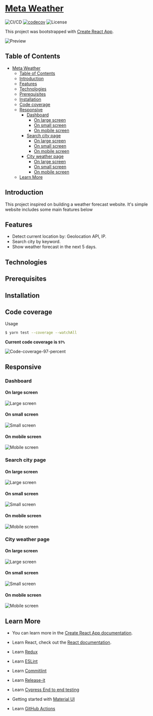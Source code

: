 # [Meta Weather](https://meta-weather-seven.vercel.app/)

![CI/CD](https://github.com/phatnguyenuit/meta-weather/workflows/CI/badge.svg)
[![codecov](https://codecov.io/gh/phatnguyenuit/meta-weather/branch/master/graph/badge.svg?token=ETVJi0PZ7b)](https://codecov.io/gh/phatnguyenuit/meta-weather)
![License](https://img.shields.io/github/license/phatnguyenuit/meta-weather)

This project was bootstrapped with [Create React App](https://github.com/facebook/create-react-app).

![Preview](./docs/images/dashboard/meta-weather-seven.vercel.app_weathers(large).png)

## Table of Contents

- [Meta Weather](#meta-weather)
  - [Table of Contents](#table-of-contents)
  - [Introduction](#introduction)
  - [Features](#features)
  - [Technologies](#technologies)
  - [Prerequisites](#prerequisites)
  - [Installation](#installation)
  - [Code coverage](#code-coverage)
  - [Responsive](#responsive)
    - [Dashboard](#dashboard)
      - [On large screen](#on-large-screen)
      - [On small screen](#on-small-screen)
      - [On mobile screen](#on-mobile-screen)
    - [Search city page](#search-city-page)
      - [On large screen](#on-large-screen-1)
      - [On small screen](#on-small-screen-1)
      - [On mobile screen](#on-mobile-screen-1)
    - [City weather page](#city-weather-page)
      - [On large screen](#on-large-screen-2)
      - [On small screen](#on-small-screen-2)
      - [On mobile screen](#on-mobile-screen-2)
  - [Learn More](#learn-more)

## Introduction

This project inspired on building a weather forecast website. It's simple website includes some main features below

## Features

- Detect current location by: Geolocation API, IP.
- Search city by keyword.
- Show weather forecast in the next 5 days.

## Technologies

## Prerequisites

## Installation

## Code coverage

Usage

```sh
$ yarn test --coverage --watchAll
```

**Current code coverage is `97%`**

![Code-coverage-97-percent](./docs/code-coverage-97-percent.png)

## Responsive

### Dashboard

#### On large screen

![Large screen](./docs/images/dashboard/meta-weather-seven.vercel.app_weathers(large).png)

#### On small screen

![Small screen](./docs/images/dashboard/meta-weather-seven.vercel.app_weathers(small).png)

#### On mobile screen

![Mobile screen](./docs/images/dashboard/meta-weather-seven.vercel.app_weathers(extra-small).png)

### Search city page

#### On large screen

![Large screen](./docs/images/search/meta-weather-seven.vercel.app_weathers(large).png)

#### On small screen

![Small screen](./docs/images/search/meta-weather-seven.vercel.app_weathers(small).png)

#### On mobile screen

![Mobile screen](./docs/images/search/meta-weather-seven.vercel.app_weathers(extra-small).png)

### City weather page

#### On large screen

![Large screen](./docs/images/city/meta-weather-seven.vercel.app_weathers(large).png)

#### On small screen

![Small screen](./docs/images/city/meta-weather-seven.vercel.app_weathers(small).png)

#### On mobile screen

![Mobile screen](./docs/images/city/meta-weather-seven.vercel.app_weathers(extra-small).png)



## Learn More

- You can learn more in the [Create React App documentation](https://facebook.github.io/create-react-app/docs/getting-started).

- Learn React, check out the [React documentation](https://reactjs.org/).

- Learn [Redux](https://redux.js.org/introduction/getting-started)

- Learn [ESLint](https://eslint.org/docs/user-guide/getting-started)

- Learn [Commitlint](https://commitlint.js.org/#/)

- Learn [Release-it](https://github.com/release-it/release-it)

- Learn [Cypress End to end testing](https://docs.cypress.io/guides/getting-started/installing-cypress.html#System-requirements)

- Getting started with [Material UI](https://material-ui.com/getting-started/installation/)

- Learn [GitHub Actions](https://docs.github.com/en/free-pro-team@latest/actions/learn-github-actions)
